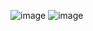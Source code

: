 ![image](https://github.com/Pe3Hu/haruru/assets/34793005/99316db0-886d-4618-937c-022c2554457a)
![image](https://github.com/Pe3Hu/haruru/assets/34793005/c01ac266-ba36-4ab2-bff9-d0b3d9f84a73)
